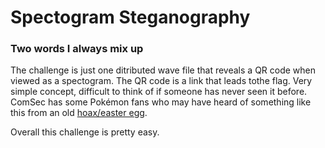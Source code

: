 # Spectogram Steganography
### Two words I always mix up
The challenge is just one ditributed wave file that reveals a QR code when viewed as a spectogram. The QR code is a link that leads tothe flag. Very simple concept, difficult to
think of if someone has never seen it before. ComSec has some Pokémon fans who may have heard of something like this from an old [hoax/easter egg](https://imgur.com/gallery/plgl5zH).

Overall this challenge is pretty easy.
